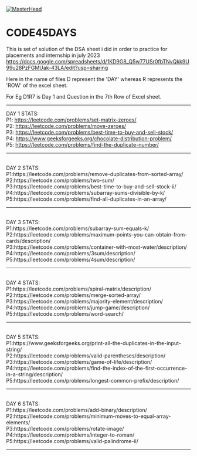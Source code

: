 [![MasterHead](https://camo.githubusercontent.com/5ddf73ad3a205111cf8c686f687fc216c2946a75005718c8da5b837ad9de78c9/68747470733a2f2f7468756d62732e6766796361742e636f6d2f4576696c4e657874446576696c666973682d736d616c6c2e676966)](https://matias.ma/nsfw/)

# CODE45DAYS
This is set of solution of the DSA sheet i did in order to practice for placements and internship in july 2023
https://docs.google.com/spreadsheets/d/1KD9G8_Q5w77USr0fbTNvQkk9U99u28PzFGMUak-43LA/edit?usp=sharing

Here in the name of files D represent the 'DAY' whereas R represents the 'ROW' of the excel sheet.

For Eg D1R7 is Day 1 and Question in the 7th Row of Excel sheet. <br>
<hr>

DAY 1 STATS: <br>
P1: https://leetcode.com/problems/set-matrix-zeroes/ <br>
P2: https://leetcode.com/problems/move-zeroes/ <br>
P3: https://leetcode.com/problems/best-time-to-buy-and-sell-stock/ <br>
P4: https://www.geeksforgeeks.org/chocolate-distribution-problem/ <br>
P5: https://leetcode.com/problems/find-the-duplicate-number/ <br>
<hr><br>
DAY 2 STATS: <br>
P1:https://leetcode.com/problems/remove-duplicates-from-sorted-array/ <br>
P2:https://leetcode.com/problems/two-sum/ <br>
P3:https://leetcode.com/problems/best-time-to-buy-and-sell-stock-ii/ <br>
P4:https://leetcode.com/problems/subarray-sums-divisible-by-k/ <br>
P5:https://leetcode.com/problems/find-all-duplicates-in-an-array/ <br>
<hr><br>
DAY 3 STATS: <br>
P1:https://leetcode.com/problems/subarray-sum-equals-k/ <br>
P2:https://leetcode.com/problems/maximum-points-you-can-obtain-from-cards/description/ <br>
P3:https://leetcode.com/problems/container-with-most-water/description/ <br>
P4:https://leetcode.com/problems/3sum/description/ <br>
P5:https://leetcode.com/problems/4sum/description/  <br>
<hr><br>
DAY 4 STATS: <br>
P1:https://leetcode.com/problems/spiral-matrix/description/ <br>
P2:https://leetcode.com/problems/merge-sorted-array/ <br>
P3:https://leetcode.com/problems/majority-element/description/ <br>
P4:https://leetcode.com/problems/jump-game/description/ <br>
P5:https://leetcode.com/problems/word-search/ <br>
<hr><br>
DAY 5 STATS: <br>
P1:https://www.geeksforgeeks.org/print-all-the-duplicates-in-the-input-string/ <br>
P2:https://leetcode.com/problems/valid-parentheses/description/ <br>
P3:https://leetcode.com/problems/game-of-life/description/ <br>
P4:https://leetcode.com/problems/find-the-index-of-the-first-occurrence-in-a-string/description/ <br>
P5:https://leetcode.com/problems/longest-common-prefix/description/ <br>
<hr><br>
DAY 6 STATS: <br>
P1:https://leetcode.com/problems/add-binary/description/ <br>
P2:https://leetcode.com/problems/minimum-moves-to-equal-array-elements/ <br>
P3:https://leetcode.com/problems/rotate-image/ <br>
P4:https://leetcode.com/problems/integer-to-roman/ <br>
P5:https://leetcode.com/problems/valid-palindrome-ii/ <br>
<hr>

